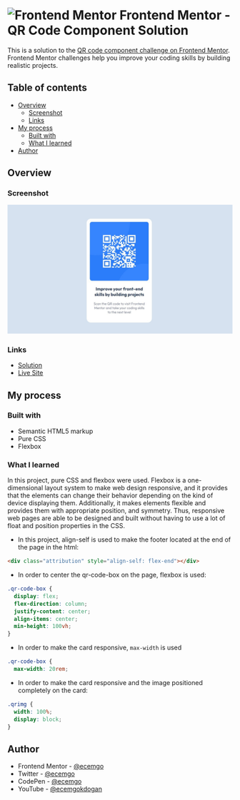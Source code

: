 # <img src="https://user-images.githubusercontent.com/13468728/222973742-9133bdb5-61f0-4f53-8b08-bb3c349e2056.png" title="Frontend Mentor" alt="Frontend Mentor" width="50" height="50"/> Frontend Mentor - QR Code Component Solution

This is a solution to the [QR code component challenge on Frontend Mentor](https://www.frontendmentor.io/challenges/qr-code-component-iux_sIO_H). Frontend Mentor challenges help you improve your coding skills by building realistic projects.

## Table of contents

- [Overview](#overview)
  - [Screenshot](#screenshot)
  - [Links](#links)
- [My process](#my-process)
  - [Built with](#built-with)
  - [What I learned](#what-i-learned)
- [Author](#author)

## Overview

### Screenshot

![](./images/qr-code-screenshot.jpg)

### Links

- [Solution](https://www.frontendmentor.io/solutions/responsive-qr-code-box-using-vanilla-css-and-flexbox-ByUgq_WyGU)
- [Live Site](https://ecemgo-qr-code-component.netlify.app/)

## My process

### Built with

- Semantic HTML5 markup
- Pure CSS
- Flexbox

### What I learned

In this project, pure CSS and flexbox were used. Flexbox is a one-dimensional layout system to make web design responsive, and it provides that the elements can change their behavior depending on the kind of device displaying them. Additionally, it makes elements flexible and provides them with appropriate position, and symmetry. Thus, responsive web pages are able to be designed and built without having to use a lot of float and position properties in the CSS.


- In this project, align-self is used to make the footer located at the end of the page in the html:

```html
<div class="attribution" style="align-self: flex-end"></div>
```

- In order to center the qr-code-box on the page, flexbox is used:

```css
.qr-code-box {
  display: flex;
  flex-direction: column;
  justify-content: center;
  align-items: center;
  min-height: 100vh;
}
```

- In order to make the card responsive, `max-width` is used

```css
.qr-code-box {
  max-width: 20rem;

```

- In order to make the card responsive and the image positioned completely on the card:

```css
.qrimg {
  width: 100%;
  display: block;
}
```

## Author

- Frontend Mentor - [@ecemgo](https://www.frontendmentor.io/profile/ecemgo)
- Twitter - [@ecemgo](https://twitter.com/ecemgo)
- CodePen - [@ecemgo](https://codepen.io/ecemgo)
- YouTube - [@ecemgokdogan](https://www.youtube.com/channel/UCktkPv17cw27PaFGcnZa_aQ)
